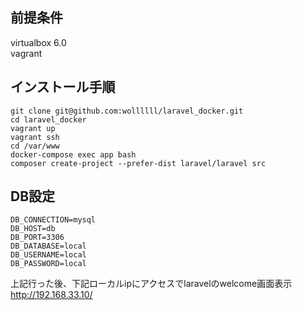 ## 前提条件
virtualbox 6.0  
vagrant

## インストール手順
```
git clone git@github.com:wollllll/laravel_docker.git
cd laravel_docker
vagrant up
vagrant ssh
cd /var/www
docker-compose exec app bash  
composer create-project --prefer-dist laravel/laravel src
```
## DB設定
```
DB_CONNECTION=mysql
DB_HOST=db
DB_PORT=3306
DB_DATABASE=local
DB_USERNAME=local
DB_PASSWORD=local
```

上記行った後、下記ローカルipにアクセスでlaravelのwelcome画面表示  
http://192.168.33.10/

